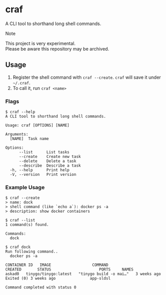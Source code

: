 # craf
A CLI tool to shorthand long shell commands.

> [!Note]
> This project is very experimental.  
> Please be aware this repository may be archived.

## Usage
1. Register the shell command with `craf --create`. `craf` will save it under `~/.craf`.
2. To call it, run `craf <name>`

### Flags
```console
$ craf --help
A CLI tool to shorthand long shell commands.

Usage: craf [OPTIONS] [NAME]

Arguments:
  [NAME]  Task name

Options:
      --list      List tasks
      --create    Create new task
      --delete    Delete a task
      --describe  Describe a task
  -h, --help      Print help
  -V, --version   Print version
```

### Example Usage
```console
$ craf --create
> name: dock
> shell command (like `echo a`): docker ps -a
> description: show docker containers

$ craf --list
1 command(s) found.

Commands:
  dock

$ craf dock
Run following command..
  docker ps -a

CONTAINER ID   IMAGE                  COMMAND                   CREATED       STATUS                     PORTS     NAMES
askad0   tinygo/tinygo:latest   "tinygo build -o mai…"   3 weeks ago   Exited (0) 3 weeks ago               app-sldsl

Command completed with status 0
```
